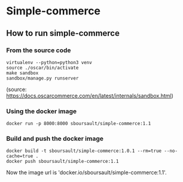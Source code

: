 # Simple-commerce

## How to run simple-commerce

### From the source code
    
    virtualenv --python=python3 venv  
    source ./oscar/bin/activate
    make sandbox
    sandbox/manage.py runserver

(source: https://docs.oscarcommerce.com/en/latest/internals/sandbox.html)

### Using the docker image

	docker run -p 8000:8000 sboursault/simple-commerce:1.1

### Build and push the docker image

    docker build -t sboursault/simple-commerce:1.0.1 --rm=true --no-cache=true .
    docker push sboursault/simple-commerce:1.1

Now the image url is 'docker.io/sboursault/simple-commerce:1.1'.
    
